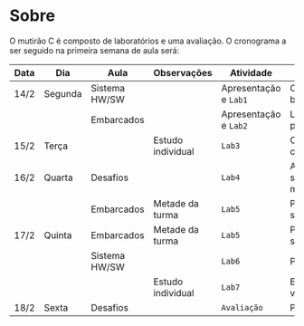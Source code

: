 # Sobre

O mutirão C é composto de laboratórios e uma avaliação. O cronograma a ser seguido na primeira semana de aula será:

| Data | Dia     | Aula          | Observações       | Atividade             | Conteúdo                  |
| ---- | ---     | ---           | -------           | ---------             | ---                       |
| 14/2 | Segunda | Sistema HW/SW |                   | Apresentação e `Lab1` | Conceitos básicos         |
|      |         | Embarcados    |                   | Apresentação e `Lab2` | Lógica de programação     |
| 15/2 | Terça   |               | Estudo individual | `Lab3`                | Compilação com GCC        |
| 16/2 | Quarta  | Desafios      |                   | `Lab4`                | Array, strings e matrizes |
|      |         | Embarcados    | Metade da turma   | `Lab5`                | Ponteiros e structs       |
| 17/2 | Quinta  | Embarcados    | Metade da turma   | `Lab5`                | Ponteiros e structs       |
|      |         | Sistema HW/SW |                   | `Lab6`                | Prática                   |
|      |         |               | Estudo individual | `Lab7`                | Escopo de variáveis       |
| 18/2 | Sexta   | Desafios      |                   | `Avaliação`           | Prova                     |
